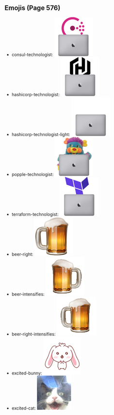 
## Emojis (Page 576)

* consul-technologist: ![consul-technologist](output/consul-technologist.png)
* hashicorp-technologist: ![hashicorp-technologist](output/hashicorp-technologist.png)
* hashicorp-technologist-light: ![hashicorp-technologist-light](output/hashicorp-technologist-light.png)
* popple-technologist: ![popple-technologist](output/popple-technologist.png)
* terraform-technologist: ![terraform-technologist](output/terraform-technologist.png)
* beer-right: ![beer-right](output/beer-right.png)
* beer-intensifies: ![beer-intensifies](output/beer-intensifies.gif)
* beer-right-intensifies: ![beer-right-intensifies](output/beer-right-intensifies.gif)
* excited-bunny: ![excited-bunny](output/excited-bunny.gif)
* excited-cat: ![excited-cat](output/excited-cat.gif)
